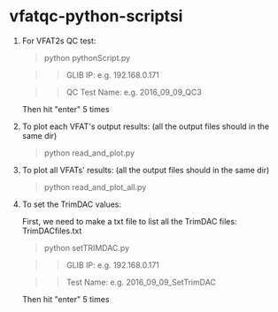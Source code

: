# vfatqc-python-scriptsi

1. For VFAT2s QC test:
   
	> python pythonScript.py

	>> GLIB IP: e.g. 192.168.0.171

	>> QC Test Name: e.g. 2016_09_09_QC3

	Then hit "enter" 5 times 

2. To plot each VFAT's output results: (all the output files should in the same dir)
   
	> python read_and_plot.py

3. To plot all VFATs' results: (all the output files should in the same dir)
   
	> python read_and_plot_all.py

4. To set the TrimDAC values: 
   
	First, we need to make a txt file to list all the TrimDAC files: TrimDACfiles.txt
   
	> python setTRIMDAC.py

	>> GLIB IP:  e.g. 192.168.0.171

	>> Test Name: e.g. 2016_09_09_SetTrimDAC

	Then hit "enter" 5 times 



